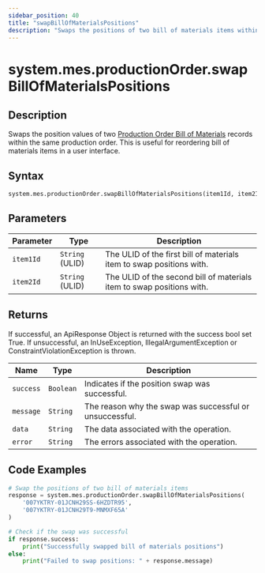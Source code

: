 ```yaml
---
sidebar_position: 40
title: "swapBillOfMaterialsPositions"
description: "Swaps the positions of two bill of materials items within the same production order."
---
```


# system.mes.productionOrder.swapBillOfMaterialsPositions

## Description

Swaps the position values of two [Production Order Bill of Materials](../../data-model/production-order-model/production-order-bill-of-material) records within the same production order. This is useful for reordering bill of materials items in a user interface.

## Syntax

```python
system.mes.productionOrder.swapBillOfMaterialsPositions(item1Id, item2Id)
```

## Parameters

| Parameter | Type            | Description                                                           |
|-----------|-----------------|-----------------------------------------------------------------------|
| `item1Id` | `String` (ULID) | The ULID of the first bill of materials item to swap positions with.  |
| `item2Id` | `String` (ULID) | The ULID of the second bill of materials item to swap positions with. |

## Returns

If successful, an ApiResponse Object is returned with the success bool set True. If unsuccessful, an InUseException, IllegalArgumentException or ConstraintViolationException is thrown.

| Name      | Type      | Description                                             |
|-----------|-----------|---------------------------------------------------------|
| `success` | `Boolean` | Indicates if the position swap was successful.          |
| `message` | `String`  | The reason why the swap was successful or unsuccessful. |
| `data`    | `String`  | The data associated with the operation.                 |
| `error`   | `String`  | The errors associated with the operation.               |

## Code Examples

```python
# Swap the positions of two bill of materials items
response = system.mes.productionOrder.swapBillOfMaterialsPositions(
    '007YKTRY-01JCNH29SS-6HZDTR95',
    '007YKTRY-01JCNH29T9-MNMXF65A'
)

# Check if the swap was successful
if response.success:
    print("Successfully swapped bill of materials positions")
else:
    print("Failed to swap positions: " + response.message)
```
